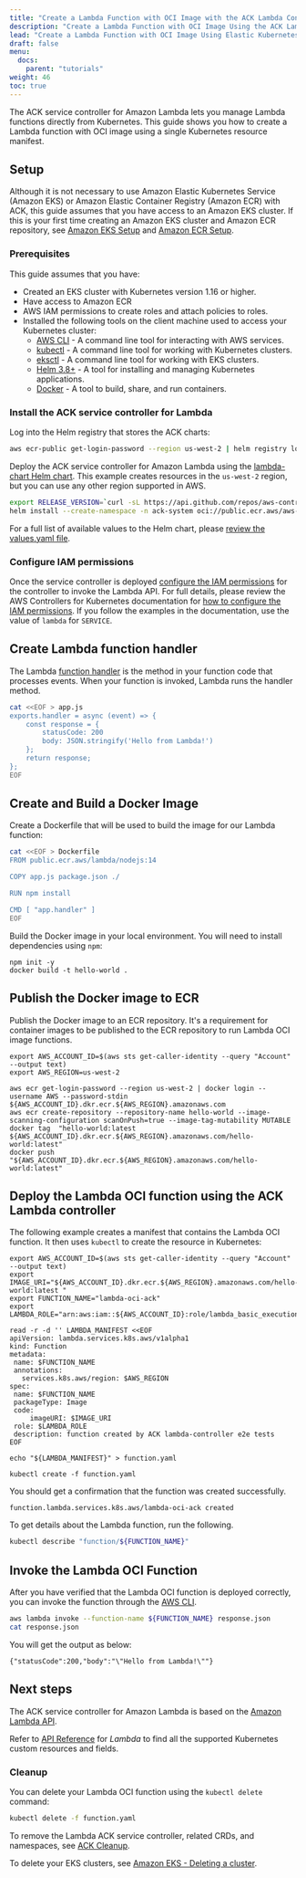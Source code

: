 ```yaml
---
title: "Create a Lambda Function with OCI Image with the ACK Lambda Controller"
description: "Create a Lambda Function with OCI Image Using the ACK Lambda Controller deployed on Amazon Elastic Kubernetes Service (EKS)."
lead: "Create a Lambda Function with OCI Image Using Elastic Kubernetes Service (EKS)."
draft: false
menu:
  docs:
    parent: "tutorials"
weight: 46
toc: true
---
```


The ACK service controller for Amazon Lambda lets you manage Lambda functions directly from Kubernetes.
This guide shows you how to create a Lambda function with OCI image using a single Kubernetes resource manifest.

## Setup

Although it is not necessary to use Amazon Elastic Kubernetes Service (Amazon EKS) or Amazon Elastic Container Registry (Amazon ECR) with ACK, this guide assumes that you
have access to an Amazon EKS cluster. If this is your first time creating an Amazon EKS cluster and Amazon ECR repository, see
[Amazon EKS Setup][eks-setup] and [Amazon ECR Setup](https://docs.aws.amazon.com/AmazonECR/latest/userguide/get-set-up-for-amazon-ecr.html). 

### Prerequisites

This guide assumes that you have:

- Created an EKS cluster with Kubernetes version 1.16 or higher.
- Have access to Amazon ECR
- AWS IAM permissions to create roles and attach policies to roles.
- Installed the following tools on the client machine used to access your Kubernetes cluster:
  - [AWS CLI](https://docs.aws.amazon.com/cli/latest/userguide/install-cliv1.html) - A command line tool for interacting with AWS services.
  - [kubectl](https://docs.aws.amazon.com/eks/latest/userguide/install-kubectl.html) - A command line tool for working with Kubernetes clusters.
  - [eksctl](https://docs.aws.amazon.com/eks/latest/userguide/eksctl.html) - A command line tool for working with EKS clusters.
  - [Helm 3.8+](https://helm.sh/docs/intro/install/) - A tool for installing and managing Kubernetes applications.
  - [Docker](https://docs.docker.com/engine/install/) - A tool to build, share, and run containers.

### Install the ACK service controller for Lambda

Log into the Helm registry that stores the ACK charts:

```bash
aws ecr-public get-login-password --region us-west-2 | helm registry login --username AWS --password-stdin public.ecr.aws
```

Deploy the ACK service controller for Amazon Lambda using the [lambda-chart Helm chart](https://gallery.ecr.aws/aws-controllers-k8s/lambda-chart). This example creates resources in the `us-west-2` region, but you can use any other region supported in AWS.

```bash
export RELEASE_VERSION=`curl -sL https://api.github.com/repos/aws-controllers-k8s/$SERVICE-controller/releases/latest | grep '"tag_name":' | cut -d'"' -f4`
helm install --create-namespace -n ack-system oci://public.ecr.aws/aws-controllers-k8s/lambda-chart "--version=${RELEASE_VERSION}" --generate-name --set=aws.region=us-west-2
```

For a full list of available values to the Helm chart, please [review the values.yaml file](https://github.com/aws-controllers-k8s/lambda-controller/blob/main/helm/values.yaml).

### Configure IAM permissions

Once the service controller is deployed [configure the IAM permissions](https://aws-controllers-k8s.github.io/community/docs/user-docs/irsa/) for the
controller to invoke the Lambda API. For full details, please review the AWS Controllers for Kubernetes documentation
for [how to configure the IAM permissions](https://aws-controllers-k8s.github.io/community/docs/user-docs/irsa/). If you follow the examples in the documentation, use the
value of `lambda` for `SERVICE`.

## Create Lambda function handler
The Lambda [function handler](https://docs.aws.amazon.com/lambda/latest/dg/nodejs-handler.html) is the method in your function code that processes events. When your function is invoked, Lambda runs the handler method.

```bash
cat <<EOF > app.js
exports.handler = async (event) => {
    const response = {
        statusCode: 200
        body: JSON.stringify('Hello from Lambda!')
    };
    return response;
};
EOF
```

## Create and Build a Docker Image
Create a Dockerfile that will be used to build the image for our Lambda function:

```bash
cat <<EOF > Dockerfile
FROM public.ecr.aws/lambda/nodejs:14

COPY app.js package.json ./

RUN npm install

CMD [ "app.handler" ]
EOF
```
Build the Docker image in your local environment. You will need to install dependencies using `npm`:

```shell
npm init -y
docker build -t hello-world .
```
## Publish the Docker image to ECR
Publish the Docker image to an ECR repository. It's a requirement for container images to be published to the ECR repository to run Lambda OCI image functions.

```shell
export AWS_ACCOUNT_ID=$(aws sts get-caller-identity --query "Account" --output text)
export AWS_REGION=us-west-2

aws ecr get-login-password --region us-west-2 | docker login --username AWS --password-stdin ${AWS_ACCOUNT_ID}.dkr.ecr.${AWS_REGION}.amazonaws.com
aws ecr create-repository --repository-name hello-world --image-scanning-configuration scanOnPush=true --image-tag-mutability MUTABLE
docker tag  "hello-world:latest ${AWS_ACCOUNT_ID}.dkr.ecr.${AWS_REGION}.amazonaws.com/hello-world:latest"
docker push "${AWS_ACCOUNT_ID}.dkr.ecr.${AWS_REGION}.amazonaws.com/hello-world:latest"
```

## Deploy the Lambda OCI function using the ACK Lambda controller
The following example creates a manifest that contains the Lambda OCI function. It then uses `kubectl` to create the resource in Kubernetes:

```shell
export AWS_ACCOUNT_ID=$(aws sts get-caller-identity --query "Account" --output text)
export IMAGE_URI="${AWS_ACCOUNT_ID}.dkr.ecr.${AWS_REGION}.amazonaws.com/hello-world:latest "
export FUNCTION_NAME="lambda-oci-ack"
export LAMBDA_ROLE="arn:aws:iam::${AWS_ACCOUNT_ID}:role/lambda_basic_execution"

read -r -d '' LAMBDA_MANIFEST <<EOF
apiVersion: lambda.services.k8s.aws/v1alpha1
kind: Function
metadata:
 name: $FUNCTION_NAME
 annotations:
   services.k8s.aws/region: $AWS_REGION
spec:
 name: $FUNCTION_NAME
 packageType: Image
 code:
     imageURI: $IMAGE_URI
 role: $LAMBDA_ROLE
 description: function created by ACK lambda-controller e2e tests
EOF

echo "${LAMBDA_MANIFEST}" > function.yaml

kubectl create -f function.yaml
```
You should get a confirmation that the function was created successfully.

```
function.lambda.services.k8s.aws/lambda-oci-ack created
```
To get details about the Lambda function, run the following.

```bash
kubectl describe "function/${FUNCTION_NAME}"
```

## Invoke the Lambda OCI Function
After you have verified that the Lambda OCI function is deployed correctly, you can invoke the function through the [AWS CLI](https://docs.aws.amazon.com/cli/latest/reference/lambda/index.html).

```bash
aws lambda invoke --function-name ${FUNCTION_NAME} response.json
cat response.json
```

You will get the output as below:
```
{"statusCode":200,"body":"\"Hello from Lambda!\""} 
```

## Next steps

The ACK service controller for Amazon Lambda is based on the [Amazon Lambda API](https://docs.aws.amazon.com/lambda/latest/dg/API_Reference.html).

Refer to [API Reference](https://aws-controllers-k8s.github.io/community/reference/) for *Lambda* to find
all the supported Kubernetes custom resources and fields.

### Cleanup

You can delete your Lambda OCI function using the `kubectl delete` command:

```bash
kubectl delete -f function.yaml
```

To remove the Lambda ACK service controller, related CRDs, and namespaces, see [ACK Cleanup][cleanup].

To delete your EKS clusters, see [Amazon EKS - Deleting a cluster][cleanup-eks].

[eks-setup]: https://docs.aws.amazon.com/deep-learning-containers/latest/devguide/deep-learning-containers-eks-setup.html
[cleanup]: ../../user-docs/cleanup/
[cleanup-eks]: https://docs.aws.amazon.com/eks/latest/userguide/delete-cluster.html

